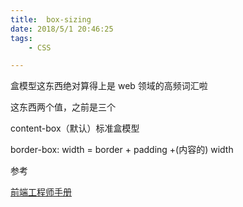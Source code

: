 ```yaml
---
title:  box-sizing
date: 2018/5/1 20:46:25
tags: 
	- CSS

---
```

盒模型这东西绝对算得上是 web 领域的高频词汇啦

这东西两个值，之前是三个

content-box（默认）标准盒模型

border-box: width = border + padding +(内容的) width

参考

[前端工程师手册](https://leohxj.gitbooks.io/front-end-database/html-and-css-basic/box-module.html)